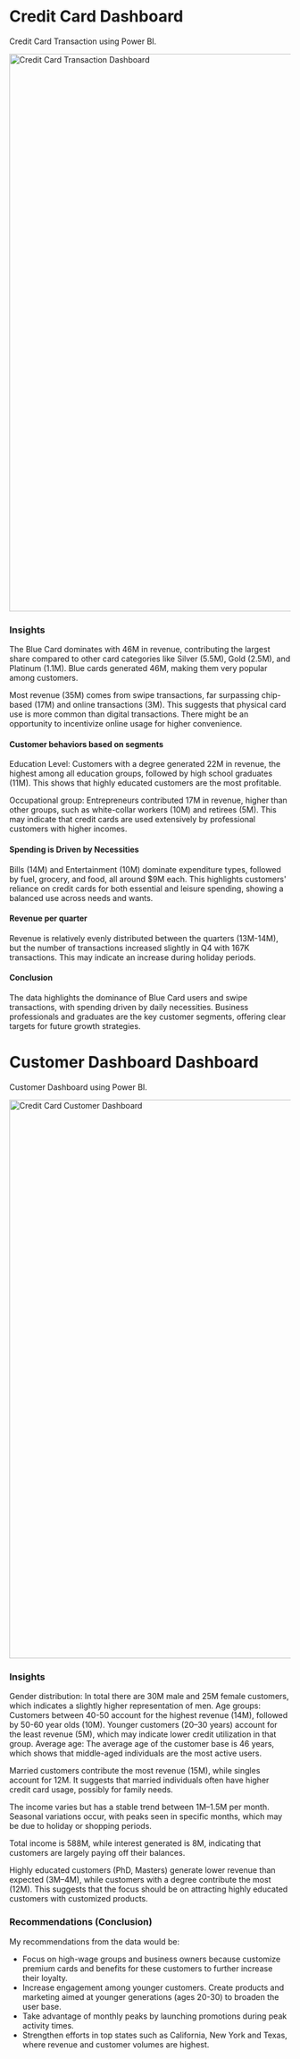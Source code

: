 # Credit Card Dashboard
Credit Card Transaction using Power BI. 

<img width="997" alt="Credit Card Transaction Dashboard" src="https://github.com/user-attachments/assets/b0fe9f9b-efc8-4900-84a0-680f5af79445">

### Insights
The Blue Card dominates with 46M in revenue, contributing the largest share compared to other card categories like Silver (5.5M), Gold (2.5M), and Platinum (1.1M). Blue cards generated 46M, making them very popular among customers.

Most revenue (35M) comes from swipe transactions, far surpassing chip-based (17M) and online transactions (3M).
This suggests that physical card use is more common than digital transactions. There might be an opportunity to incentivize online usage for higher convenience.

#### Customer behaviors based on segments
Education Level: Customers with a degree generated 22M in revenue, the highest among all education groups, followed by high school graduates (11M). This shows that highly educated customers are the most profitable.

Occupational group: Entrepreneurs contributed 17M in revenue, higher than other groups, such as white-collar workers (10M) and retirees (5M). This may indicate that credit cards are used extensively by professional customers with higher incomes.

#### Spending is Driven by Necessities
Bills (14M) and Entertainment (10M) dominate expenditure types, followed by fuel, grocery, and food, all around $9M each.
This highlights customers' reliance on credit cards for both essential and leisure spending, showing a balanced use across needs and wants.

#### Revenue per quarter
Revenue is relatively evenly distributed between the quarters (13M-14M), but the number of transactions increased slightly in Q4 with 167K transactions. This may indicate an increase during holiday periods.

#### Conclusion
The data highlights the dominance of Blue Card users and swipe transactions, with spending driven by daily necessities. Business professionals and graduates are the key customer segments, offering clear targets for future growth strategies.

# Customer Dashboard Dashboard
Customer Dashboard using Power BI.

<img width="999" alt="Credit Card Customer Dashboard" src="https://github.com/user-attachments/assets/eea00bf3-ab27-4e6b-b656-45174acce9da">

### Insights
Gender distribution: In total there are 30M male and 25M female customers, which indicates a slightly higher representation of men.
Age groups:
Customers between 40-50 account for the highest revenue (14M), followed by 50-60 year olds (10M).
Younger customers (20–30 years) account for the least revenue (5M), which may indicate lower credit utilization in that group.
Average age: The average age of the customer base is 46 years, which shows that middle-aged individuals are the most active users.

Married customers contribute the most revenue (15M), while singles account for 12M. It suggests that married individuals often have higher credit card usage, possibly for family needs.

The income varies but has a stable trend between 1M–1.5M per month. Seasonal variations occur, with peaks seen in specific months, which may be due to holiday or shopping periods.

Total income is 588M, while interest generated is 8M, indicating that customers are largely paying off their balances.

Highly educated customers (PhD, Masters) generate lower revenue than expected (3M–4M), while customers with a degree contribute the most (12M). This suggests that the focus should be on attracting highly educated customers with customized products.

### Recommendations (Conclusion)
My recommendations from the data would be:
- Focus on high-wage groups and business owners because customize premium cards and benefits for these customers to further increase their loyalty.
- Increase engagement among younger customers. Create products and marketing aimed at younger generations (ages 20-30) to broaden the user base.
- Take advantage of monthly peaks by launching promotions during peak activity times.
- Strengthen efforts in top states such as California, New York and Texas, where revenue and customer volumes are highest.

